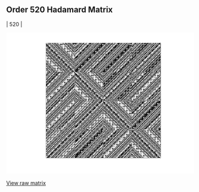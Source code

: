 ## Order 520 Hadamard Matrix

| 520 |

<img src="520.png" class="img-responsive" alt=""> 

[View raw matrix](order520.txt)
